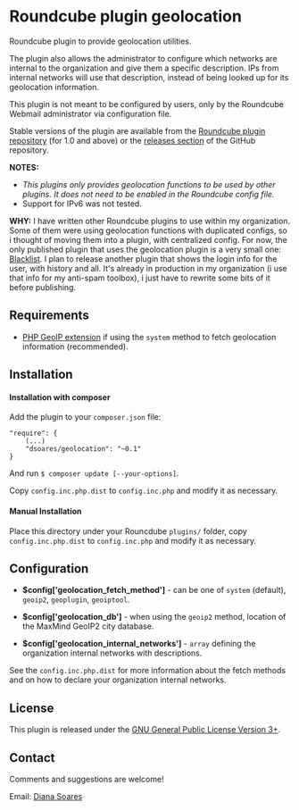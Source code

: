 # Roundcube plugin geolocation

Roundcube plugin to provide geolocation utilities.

The plugin also allows the administrator to configure which networks are internal to the organization and give them a specific description. IPs from internal networks will use that description, instead of being looked up for its geolocation information.

This plugin is not meant to be configured by users, only by the Roundcube Webmail administrator via configuration file.

Stable versions of the plugin are available from the [Roundcube plugin repository][rcplugrepo] (for 1.0 and above) or the [releases section][releases] of the GitHub repository.

**NOTES:**
- *This plugins only provides geolocation functions to be used by other plugins. It does not need to be enabled in the Roundcube config file.*
- Support for IPv6 was not tested.

**WHY:** I have written other Roundcube plugins to use within my organization. Some of them were using geolocation functions with duplicated configs, so i thought of moving them into a plugin, with centralized config. For now, the only published plugin that uses the geolocation plugin is a very small one: [Blacklist][blacklist]. I plan to release another plugin that shows the login info for the user, with history and all. It's already in production in my organization (i use that info for my anti-spam toolbox), i just have to rewrite some bits of it before publishing.


## Requirements

- [PHP GeoIP extension][phpgeoip] if using the `system` method to fetch geolocation information (recommended).


## Installation

#### Installation with composer

Add the plugin to your `composer.json` file:

    "require": {
        (...)
        "dsoares/geolocation": "~0.1"
    }

And run `$ composer update [--your-options]`.

Copy `config.inc.php.dist` to `config.inc.php` and modify it as necessary.

#### Manual Installation

Place this directory under your Rouncdube `plugins/` folder, copy `config.inc.php.dist` to `config.inc.php` and modify it as necessary.


## Configuration

- **$config['geolocation_fetch_method']** - can be one of `system` (default), `geoip2`, `geoplugin`, `geoiptool`.

- **$config['geolocation_db']** - when using the `geoip2` method, location of the MaxMind GeoIP2 city database.

- **$config['geolocation_internal_networks']** - `array` defining the organization internal networks with descriptions.

See the `config.inc.php.dist` for more information about the fetch methods and on how to declare your organization internal networks.

## License

This plugin is released under the [GNU General Public License Version 3+][gpl].

## Contact

Comments and suggestions are welcome!

Email: [Diana Soares][dsoares]

[rcplugrepo]: https://plugins.roundcube.net/packages/dsoares/geolocation
[releases]: https://github.com/dsoares/roundcube-geolocation/releases
[phpgeoip]: https://php.net/manual/en/book.geoip.php
[gpl]: https://www.gnu.org/licenses/gpl.html
[dsoares]: mailto:diana.soares@gmail.com
[blacklist]: https://plugins.roundcube.net/packages/dsoares/blacklist

